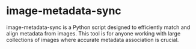# image-metadata-sync
image-metadata-sync is a Python script designed to efficiently match and align metadata from images. This tool is for anyone working with large collections of images where accurate metadata association is crucial.

